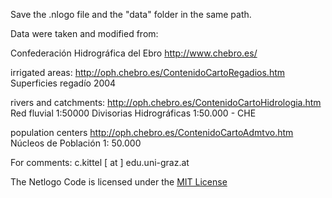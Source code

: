Save the .nlogo file and the "data" folder in the same path.

Data were taken and modified from:

Confederación Hidrográfica del Ebro
http://www.chebro.es/

irrigated areas:
http://oph.chebro.es/ContenidoCartoRegadios.htm
Superficies regadío 2004

rivers and catchments:
http://oph.chebro.es/ContenidoCartoHidrologia.htm
Red fluvial 1:50000
Divisorias Hidrográficas 1:50.000 - CHE

population centers
http://oph.chebro.es/ContenidoCartoAdmtvo.htm
Núcleos de Población 1: 50.000


For comments: c.kittel [ at ] edu.uni-graz.at

The Netlogo Code is licensed under the [MIT License](https://opensource.org/licenses/MIT)
